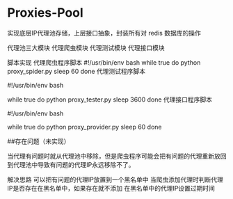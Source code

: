 # Proxies-Pool
实现底层IP代理池存储，上层接口抽象，封装所有对 redis 数据库的操作

代理池三大模块
  代理爬虫模块
  代理测试模块
  代理接口模块
  
  
 脚本实现
代理爬虫程序脚本
#!/usr/bin/env bash
while true
do
    python proxy_spider.py
    sleep 60
done
代理测试程序脚本

#!/usr/bin/env bash

while true
do
    python proxy_tester.py
    sleep 3600
done
代理接口程序脚本

#!/usr/bin/env bash

while true
do
    python proxy_provider.py
    sleep 60
done



##存在问题（未实现）

当代理有问题时就从代理池中移除，但是爬虫程序可能会把有问题的代理重新放回到代理池中导致有问题的代理IP永远移除不了。

解决思路
可以把有问题的代理IP放置到一个黑名单中
当爬虫添加代理时判断代理IP是否存在在黑名单中，如果存在就不添加
在黑名单中的代理IP设置过期时间
